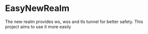 # EasyNewRealm
The new realm provides ws, wss and tls tunnel for better safety. This project aims to use it more easily

